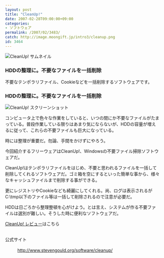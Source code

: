 ```yaml
---
layout: post
title: "CleanUp!"
date: 2007-02-28T09:00:00+09:00
categories:
- ソフトウェア
permalink: /2007/02/3483/
catch: http://image.moongift.jp/intro3/cleanup.png
id: 3464
---
```

 ![CleanUp! サムネイル](http://image.moongift.jp/intro3/cleanup.t.png "CleanUp! サムネイル")
  

### HDDの整理に。不要なファイルを一括削除
  
不要なテンポラリファイル、Cookieなどを一括削除するソフトウェアです。  
<!--more-->  

### HDDの整理に。不要なファイルを一括削除
  

![CleanUp! スクリーンショット](http://image.moongift.jp/intro3/cleanup.png "CleanUp! スクリーンショット")

  

コンピュータ上で色々な作業をしていると、いつの間にか不要なファイルがたまっている。普段作業している限りはあまり気にならないが、HDDの容量が増えるに従って、これらの不要ファイルも巨大になっている。

  

時には整理が重要だ。勿論、手間をかけずにやろう。

  

今回紹介するフリーウェアはCleanUp!、Windowsの不要ファイル掃除ソフトウェアだ。

  

CleanUp!はテンポラリファイルをはじめ、不要と思われるファイルを一括して削除してくれるソフトウェアだ。ゴミ箱を空にするといった簡単な事から、様々なキャッシュファイルまで削除する事ができる。

  

更にレジストリやCookieなども綺麗にしてくれる。尚、ログは表示されるがC:\tmp以下のファイル等は一括して削除されるので注意が必要だ。

  

HDDは日ごろから整理整頓を心がけよう。とは言え、システムが作る不要ファイルは選別が難しい。そうした時に便利なソフトウェアだ。

  

[CleanUp! レビュー](http://fw.moongift.jp/review/i-3484.html)はこちら

  
<dl>
<br><dt>公式サイト</dt>
<br><dd><a href="http://www.stevengould.org/software/cleanup/" target="_blank">http://www.stevengould.org/software/cleanup/</a></dd>
<br>
</dl>